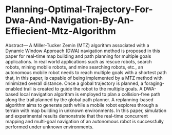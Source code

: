 # Planning-Optimal-Trajectory-For-Dwa-And-Navigation-By-An-Effiecient-Mtz-Algorithm

Abstract— A Miller-Tucker Zemin (MTZ) algorithm associated with a Dynamic Window Approach (DWA) navigation method is proposed in this paper for real-time map building and path planning for multiple goals applications. In real world applications such as rescue robots, search robots, mining mobile robots, and mine searching robots, etc., an autonomous mobile robot needs to reach multiple goals with a shortest path that, in this paper, is capable of being implemented by a MTZ method with minimized overall distance. Once a global trajectory is planned, a foraging-enabled trail is created to guide the robot to the multiple goals. A DWA-based local navigation algorithm is employed to plan a collision-free path along the trail planned by the global path planner. A replanning-based algorithm aims to generate path while a mobile robot explores through a terrain with map building in unknown environments. In this paper, simulation and experimental results demonstrate that the real-time concurrent mapping and multi-goal navigation of an autonomous robot is successfully performed under unknown environments.
